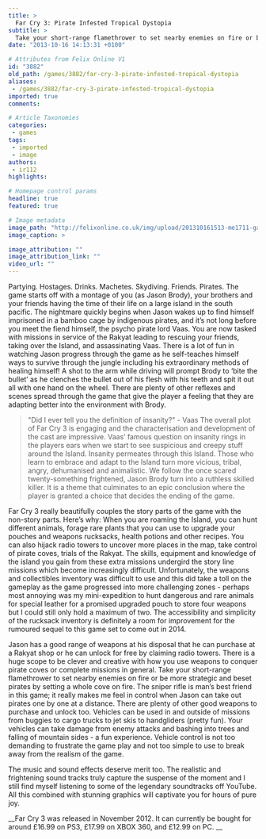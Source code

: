 ```yaml
---
title: >
  Far Cry 3: Pirate Infested Tropical Dystopia
subtitle: >
  Take your short-range flamethrower to set nearby enemies on fire or be more strategic and beset pirates by setting a whole cove on fire.
date: "2013-10-16 14:13:31 +0100"

# Attributes from Felix Online V1
id: "3882"
old_path: /games/3882/far-cry-3-pirate-infested-tropical-dystopia
aliases:
 - /games/3882/far-cry-3-pirate-infested-tropical-dystopia
imported: true
comments:

# Article Taxonomies
categories:
 - games
tags:
 - imported
 - image
authors:
 - ir112
highlights:

# Homepage control params
headline: true
featured: true

# Image metadata
image_path: "http://felixonline.co.uk/img/upload/201310161513-me1711-games_fc3.jpg"
image_caption: >

image_attribution: ""
image_attribution_link: ""
video_url: ""
---
```


Partying. Hostages. Drinks. Machetes. Skydiving. Friends. Pirates. The game starts off with a montage of you (as Jason Brody), your brothers and your friends having the time of their life on a large island in the south pacific. The nightmare quickly begins when Jason wakes up to find himself imprisoned in a bamboo cage by indigenous pirates, and it’s not long before you meet the fiend himself, the psycho pirate lord Vaas.
 You are now tasked with missions in service of the Rakyat leading to rescuing your friends, taking over the Island, and assassinating Vaas. There is a lot of fun in watching Jason progress through the game as he self-teaches himself ways to survive through the jungle including his extraordinary methods of healing himself! A shot to the arm while driving will prompt Brody to ‘bite the bullet’ as he clenches the bullet out of his flesh with his teeth and spit it out all with one hand on the wheel. There are plenty of other reflexes and scenes spread through the game that give the player a feeling that they are adapting better into the environment with Brody.
> "Did I ever tell you the definition of insanity?" - Vaas
The overall plot of Far Cry 3 is engaging and the characterisation and development of the cast are impressive. Vaas’ famous question on insanity rings in the players ears when we start to see suspicious and creepy stuff around the Island. Insanity permeates through this Island. Those who learn to embrace and adapt to the Island turn more vicious, tribal, angry, dehumanised and animalistic. We follow the once scared twenty-something frightened, Jason Brody turn into a ruthless skilled killer. It is a theme that culminates to an epic conclusion where the player is granted a choice that decides the ending of the game.

Far Cry 3 really beautifully couples the story parts of the game with the non-story parts. Here’s why: When you are roaming the Island, you can hunt different animals, forage rare plants that you can use to upgrade your pouches and weapons rucksacks, health potions and other recipes. You can also hijack radio towers to uncover more places in the map, take control of pirate coves, trials of the Rakyat. The skills, equipment and knowledge of the island you gain from these extra missions undergird the story line missions which become increasingly difficult. Unfortunately, the weapons and collectibles inventory was difficult to use and this did take a toll on the gameplay as the game progressed into more challenging zones - perhaps most annoying was my mini-expedition to hunt dangerous and rare animals for special leather for a promised upgraded pouch to store four weapons but I could still only hold a maximum of two. The accessibility and simplicity of the rucksack inventory is definitely a room for improvement for the rumoured sequel to this game set to come out in 2014.

Jason has a good range of weapons at his disposal that he can purchase at a Rakyat shop or he can unlock for free by claiming radio towers. There is a huge scope to be clever and creative with how you use weapons to conquer pirate coves or complete missions in general. Take your short-range flamethrower to set nearby enemies on fire or be more strategic and beset pirates by setting a whole cove on fire. The sniper rifle is man’s best friend in this game; it really makes me feel in control when Jason can take out pirates one by one at a distance. There are plenty of other good weapons to purchase and unlock too.
 Vehicles can be used in and outside of missions from buggies to cargo trucks to jet skis to handgliders (pretty fun). Your vehicles can take damage from enemy attacks and bashing into trees and falling of mountain sides - a fun experience. Vehicle control is not too demanding to frustrate the game play and not too simple to use to break away from the realism of the game.

The music and sound effects deserve merit too. The realistic and frightening sound tracks truly capture the suspense of the moment and I still find myself listening to some of the legendary soundtracks off YouTube. All this combined with stunning graphics will captivate you for hours of pure joy.

__Far Cry 3 was released in November 2012. It can currently be bought for around £16.99 on PS3, £17.99 on XBOX 360, and £12.99 on PC. __
